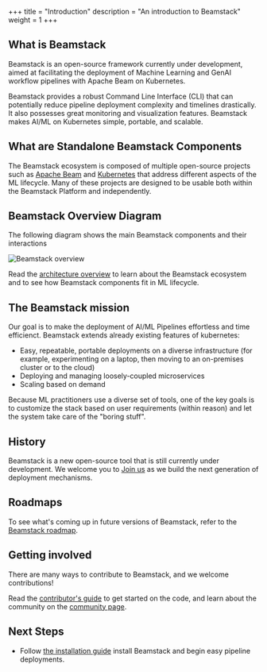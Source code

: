 +++
title = "Introduction"
description = "An introduction to Beamstack"
weight = 1
+++

## What is Beamstack

Beamstack is an open-source framework currently under development, aimed at facilitating the deployment of Machine Learning and GenAI workflow pipelines with Apache Beam on Kubernetes. 

Beamstack provides a robust Command Line Interface (CLI) that can potentially reduce pipeline deployment complexity and timelines drastically. It also possesses great monitoring and visualization features. Beamstack makes AI/ML on Kubernetes simple, portable, and scalable.

## What are Standalone Beamstack Components

The Beamstack ecosystem is composed of multiple open-source projects such as [Apache Beam](https://beam.apache.org/) and [Kubernetes](https://kubernetes.io/) that address different aspects
of the ML lifecycle. Many of these projects are designed to be usable both within the Beamstack Platform and independently.

## Beamstack Overview Diagram

The following diagram shows the main Beamstack components and their interactions

<img src="/docs/getting-started/images/architecture-light.png"
  alt="Beamstack overview"
  class="mt-3 mb-3">

Read the [architecture overview](/docs/getting-started/architecture/) to learn about the Beamstack ecosystem
and to see how Beamstack components fit in ML lifecycle.

## The Beamstack mission

Our goal is to make the deployment of AI/ML Pipelines effortless and time efficienct. Beamstack extends already existing features of kubernetes: 

- Easy, repeatable, portable deployments on a diverse infrastructure
  (for example, experimenting on a laptop, then moving to an on-premises
  cluster or to the cloud)
- Deploying and managing loosely-coupled microservices
- Scaling based on demand

Because ML practitioners use a diverse set of tools, one of the key goals is to
customize the stack based on user requirements (within reason) and let the
system take care of the "boring stuff".

## History

Beamstack is a new open-source tool that is still currently under development. We welcome you to [Join us](https://discord.gg/fYNnNVaEFK) as we build the next generation of deployment mechanisms.

## Roadmaps

To see what's coming up in future versions of Beamstack, refer to the [Beamstack roadmap](https://github.com/BeamStackProj/beamstack-cli).

## Getting involved

There are many ways to contribute to Beamstack, and we welcome contributions!

Read the [contributor's guide](/docs/about/contributing/) to get started on the code, and learn about the community on the [community page](/docs/about/community/).

## Next Steps

- Follow [the installation guide](/docs/getting-started/installing-beamstack) install Beamstack and begin easy pipeline deployments.
